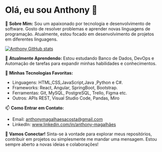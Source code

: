 # Olá, eu sou Anthony 👋

🌟 **Sobre Mim:**
Sou um apaixonado por tecnologia e desenvolvimento de software. Gosto de resolver problemas e aprender novas linguagens de programação. Atualmente, estou focado em desenvolvimento de projetos em diferentes linguagens.

[![Anthony GitHub stats](https://github-readme-stats.vercel.app/api?username=anthonymagalhaes&show_icons=true&theme=radical)](https://github.com/anthonymagalhaes/github-readme-stats)

🌱 **Atualmente Aprendendo:**
Estou estudando Banco de Dados, DevOps e Automação de tarefas para expandir minhas habilidades e conhecimentos.

🔧 **Minhas Tecnologias Favoritas:**
- Linguagens: HTML,CSS,JavaScript,Java ,Python e C#.
- Frameworks: React, Angular, SpringBoot, Bootstrap.
- Ferramentas: Git, MySQL, PostgreSQL, Trello, Figma etc.
- Outros: APIs REST, Visual Studio Code, Pandas, Miro

  
📫 **Como Entrar em Contato:**
- Email: anthonymagalhaesacosta@gmail.com
- LinkedIn: www.linkedin.com/in/anthony-magalhães


🎉 **Vamos Conectar!**
Sinta-se à vontade para explorar meus repositórios, contribuir em projetos ou simplesmente me mandar uma mensagem. Estou sempre aberto a novas ideias e colaborações!


